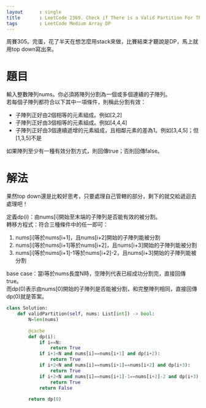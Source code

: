 ```yaml
--- 
layout      : single
title       : LeetCode 2369. Check if There is a Valid Partition For The Array
tags        : LeetCode Medium Array DP
---
```

周賽305。完蛋，花了半天在想怎麼用stack來做，比賽結束才聽說是DP，馬上就用top down寫出來。

# 題目
輸入整數陣列nums。你必須將陣列分割為一個或多個連續的子陣列。  
若每個子陣列都符合以下其中一項條件，則稱此分割有效：  
- 子陣列正好由2個相等的元素組成。例如[2,2]  
- 子陣列正好由3個相等的元素組成。例如[4,4,4]  
- 子陣列正好由3個連續遞增的元素組成，且相鄰元素的差為1。例如[3,4,5]；但[1,3,5]不是  

如果陣列至少有一種有效分割方式，則回傳true；否則回傳false。  

# 解法
果然top down還是比較好思考，只要處理自己管轄的部分，剩下的就交給遞迴去處理吧！  

定義dp(i)：由nums[i]開始至末端的子陣列是否能有效的被分割。  
轉移方程式：符合三種條件中的任一即可：  
1. nums[i]等於nums[i+1]，且nums[i+2]開始的子陣列能被分割  
2. nums[i]等於nums[i+1]等於nums[i+2]，且nums[i+3]開始的子陣列能被分割  
3. nums[i]等於nums[i+1]-1等於nums[i+2]-2，且nums[i+3]開始的子陣列能被分割  

base case：當i等於nums長度N時，空陣列代表已經成功分割完，直接回傳true。  
而dp(0)表示由nums[0]開始的子陣列是否能被分割，和完整陣列相同，直接回傳dp(0)就是答案。  

```python
class Solution:
    def validPartition(self, nums: List[int]) -> bool:
        N=len(nums)
        
        @cache
        def dp(i):
            if i==N:
                return True
            if i+1<N and nums[i]==nums[i+1] and dp(i+2):
                return True
            if i+2<N and nums[i]==nums[i+1]==nums[i+2] and dp(i+3):
                return True
            if i+2<N and nums[i]==nums[i+1]-1==nums[i+2]-2 and dp(i+3):
                return True
            return False
        
        return dp(0)
```
